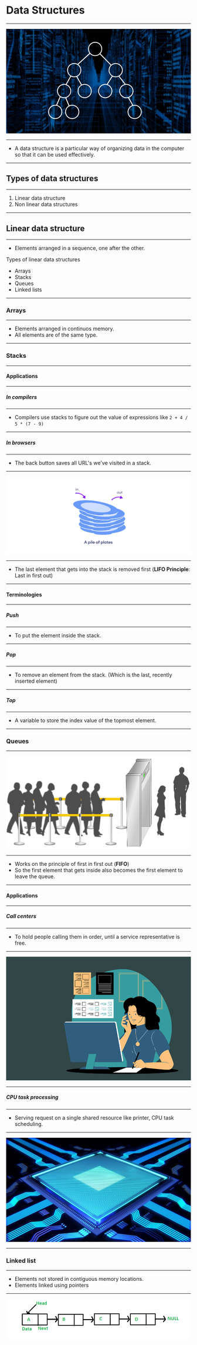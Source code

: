 # Data Structures

---

![Data structures image](images/../../../../images/dsa.jpg)

---

-   A data structure is a particular way of organizing data in the computer so that it can be used effectively.

---

## Types of data structures

---

1. Linear data structure
2. Non linear data structures

---

## Linear data structure

---

-   Elements arranged in a sequence, one after the other.

Types of linear data structures

-   Arrays
-   Stacks
-   Queues
-   Linked lists

---

### Arrays

---

-   Elements arranged in continuos memory.
-   All elements are of the same type.

---

### Stacks

---

#### Applications

---

##### In compilers

---

-   Compilers use stacks to figure out the value of expressions like `2 + 4 / 5 * (7 - 9)`

---

##### In browsers

---

-   The back button saves all URL's we've visited in a stack.

---

![Stack of plates](../../../images/StackOfPlates.webp)

---

-   The last element that gets into the stack is removed first (**LIFO Principle**: Last in first out)

---

#### Terminologies

---

##### Push

---

-   To put the element inside the stack.

---

##### Pop

---

-   To remove an element from the stack. (Which is the last, recently inserted element)

---

##### Top

---

-   A variable to store the index value of the topmost element.

---

### Queues

---

![Queues image](../../../images/queue.png)

---

-   Works on the principle of first in first out (**FIFO**)
-   So the first element that gets inside also becomes the first element to leave the queue.

---

#### Applications

---

##### Call centers

---

- To hold people calling them in order, until a service representative is free.

---

![Call center image](../../../images/callCenter.png)

---

##### CPU task processing

---

- Serving request on a single shared resource like printer, CPU task scheduling.

---

![CPU silicon chip](../../../images/cpuChip.webp)

---

### Linked list

---

- Elements not stored in contiguous memory locations.
- Elements linked using pointers

---

![Linked list image](../../../images/Linkedlist.png)